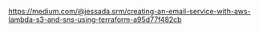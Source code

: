 https://medium.com/@jessada.srm/creating-an-email-service-with-aws-lambda-s3-and-sns-using-terraform-a95d77f482cb

